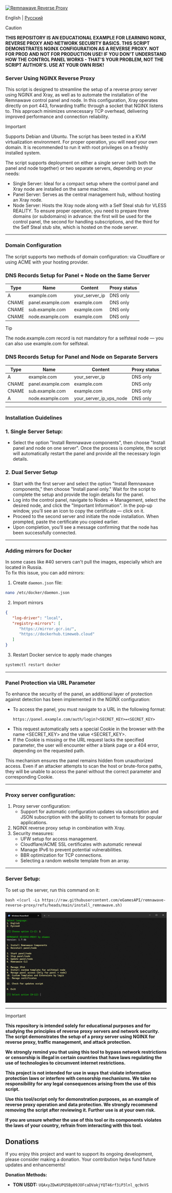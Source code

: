 <p aling="center"><a href="https://github.com/eGamesAPI/remnawave-reverse-proxy">
 <picture>
   <source media="(prefers-color-scheme: dark)" srcset="./media/logo.png" />
   <source media="(prefers-color-scheme: light)" srcset="./media/logo-black.png" />
   <img alt="Remnawave Reverse Proxy" src="https://github.com/eGamesAPI/remnawave-reverse-proxy" />
 </picture>
</a></p>

English | [Русский](/README-RU.md)

> [!CAUTION]
> **THIS REPOSITORY IS AN EDUCATIONAL EXAMPLE FOR LEARNING NGINX, REVERSE PROXY AND NETWORK SECURITY BASICS. THIS SCRIPT DEMONSTRATES NGINX CONFIGURATION AS A REVERSE PROXY. NOT FOR PROD AND NOT FOR PRODUCTION USE! IF YOU DON'T UNDERSTAND HOW THE CONTROL PANEL WORKS - THAT'S YOUR PROBLEM, NOT THE SCRIPT AUTHOR'S. USE AT YOUR OWN RISK!**

### Server Using NGINX Reverse Proxy
This script is designed to streamline the setup of a reverse proxy server using NGINX and Xray, as well as to automate the installation of the Remnawave control panel and node. In this configuration, Xray operates directly on port 443, forwarding traffic through a socket that NGINX listens to. This approach minimizes unnecessary TCP overhead, delivering improved performance and connection reliability.
> [!IMPORTANT]
> Supports Debian and Ubuntu. The script has been tested in a KVM virtualization environment. For proper operation, you will need your own domain. It is recommended to run it with root privileges on a freshly installed system.

The script supports deployment on either a single server (with both the panel and node together) or two separate servers, depending on your needs:

- Single Server: Ideal for a compact setup where the control panel and Xray node are installed on the same machine.
- Panel Server: Serves as the central management hub, without hosting an Xray node.
- Node Server: Hosts the Xray node along with a Self Steal stub for VLESS REALITY.
To ensure proper operation, you need to prepare three domains (or subdomains) in advance: the first will be used for the control panel, the second for handling subscriptions, and the third for the Self Steal stub site, which is hosted on the node server.
-----
### Domain Configuration
The script supports two methods of domain configuration: via Cloudflare or using ACME with your hosting provider.

### DNS Records Setup for Panel + Node on the Same Server

| Type  | Name              | Content          | Proxy status  |
| ----- | ----------------- | ---------------- | ------------- |
| A     | example.com       | your_server_ip   | DNS only      |
| CNAME | panel.example.com | example.com      | DNS only      |
| CNAME | sub.example.com   | example.com      | DNS only      |
| CNAME | node.example.com  | example.com      | DNS only      |

> [!TIP]
> The node.example.com record is not mandatory for a selfsteal node — you can also use example.com for selfsteal.

### DNS Records Setup for Panel and Node on Separate Servers

| Type  | Name              | Content                 | Proxy status  |
| ----- | ----------------- | ----------------------- | ------------- |
| A     | example.com       | your_server_ip          | DNS only      |
| CNAME | panel.example.com | example.com             | DNS only      |
| CNAME | sub.example.com   | example.com             | DNS only      |
| A     | node.example.com  | your_server_ip_vps_node | DNS only      |

-----
### Installation Guidelines
### 1. Single Server Setup:
   - Select the option "Install Remnawave components", then choose "Install panel and node on one server". Once the process is complete, the script will automatically restart the panel and provide all the necessary login details.
### 2. Dual Server Setup
   - Start with the first server and select the option "Install Remnawave components," then choose "Install panel only." Wait for the script to complete the setup and provide the login details for the panel.
   - Log into the control panel, navigate to Nodes → Management, select the desired node, and click the "Important Information". In the pop-up window, you’ll see an icon to copy the certificate — click on it.
   - Proceed to the second server and initiate the node installation. When prompted, paste the certificate you copied earlier.
   - Upon completion, you’ll see a message confirming that the node has been successfully connected.
-----

### Adding mirrors for Docker
In some cases like #40 servers can't pull the images, especially which are located in Russia.  
To fix this issue, you can add mirrors:

1. Create `daemon.json` file:

```bash
nano /etc/docker/daemon.json
```

2. Import mirrors

```json
{
   "log-driver": "local",
   "registry-mirrors": [
      "https://mirror.gcr.io/",
      "https://dockerhub.timeweb.cloud"
   ]
}
```

3. Restart Docker service to apply made changes

```bash
systemctl restart docker
```

-----

### Panel Protection via URL Parameter
To enhance the security of the panel, an additional layer of protection against detection has been implemented in the NGINX configuration:
- To access the panel, you must navigate to a URL in the following format:
  ```
  https://panel.example.com/auth/login?<SECRET_KEY>=<SECRET_KEY>
  ```
- This request automatically sets a special Cookie in the browser with the name <SECRET_KEY> and the value <SECRET_KEY>.
- If the Cookie is missing or the URL request lacks the specified parameter, the user will encounter either a blank page or a 404 error, depending on the requested path.

This mechanism ensures the panel remains hidden from unauthorized access. Even if an attacker attempts to scan the host or brute-force paths, they will be unable to access the panel without the correct parameter and corresponding Cookie.

-----
### Proxy server configuration:
1. Proxy server configuration:
   - Support for automatic configuration updates via subscription and JSON subscription with the ability to convert to formats for popular applications.
2. NGINX reverse proxy setup in combination with Xray.
3. Security measures:
   - UFW setup for access management.
   - Cloudflare/ACME SSL certificates with automatic renewal
   - Manage IPv6 to prevent potential vulnerabilities.
   - BBR optimization for TCP connections.
   - Selecting a random website template from an array.
-----
### Server Setup:

To set up the server, run this command on it:

```
bash <(curl -Ls https://raw.githubusercontent.com/eGamesAPI/remnawave-reverse-proxy/refs/heads/main/install_remnawave.sh)
```
<p align="center"><a href="#"><img src="./media/remnawave-reverse-proxy_en.png" alt="Image"></a></p>

-----
> [!IMPORTANT]
> **This repository is intended solely for educational purposes and for studying the principles of reverse proxy servers and network security. The script demonstrates the setup of a proxy server using NGINX for reverse proxy, traffic management, and attack protection.**
>
>**We strongly remind you that using this tool to bypass network restrictions or censorship is illegal in certain countries that have laws regulating the use of technologies to circumvent internet restrictions.**
>
>**This project is not intended for use in ways that violate information protection laws or interfere with censorship mechanisms. We take no responsibility for any legal consequences arising from the use of this script.**
>
>**Use this tool/script only for demonstration purposes, as an example of reverse proxy operation and data protection. We strongly recommend removing the script after reviewing it. Further use is at your own risk.**
>
>**If you are unsure whether the use of this tool or its components violates the laws of your country, refrain from interacting with this tool.**

## Donations

If you enjoy this project and want to support its ongoing development, please consider making a donation. Your contribution helps fund future updates and enhancements!

**Donation Methods:**

- **TON USDT:** `UQAxyZDwKUPQ5Bp09JOFcaDVakjYQT46rf3iP3lnl_qc9xVS`
